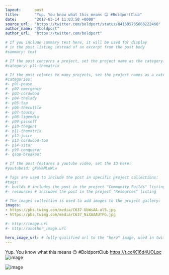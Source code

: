 ```yaml
---
layout:      post
title:       "Yup. You know what this means 😉 #BoldportClub"
date:        "2017-03-14 11:03:50 +0000"
source_url:  "https://twitter.com/boldport/status/841605785868222468"
author_name: "@boldport"
author_url:  "https://twitter.com/boldport"

# If you include summary text here, it will be used for display
# in the post listing instead of an excerpt from the post body
#summary: text

# If the post concerns a project, set the project name as the category:
#category: p11-thematrix

# If the post relates to many projects, set the project names as a categories array:
#categories:
#- p01-pease
#- p02-emergency
#- p03-cordwood
#- p04-thelady
#- p05-tap
#- p06-thecuttle
#- p07-touchy
#- p08-ligemdio
#- p09-pissoff
#- p10-thegent
#- p11-thematrix
#- p12-juice
#- p13-cordwood-too
#- p14-sitar
#- p99-conqueror
#- qsop-breakout

# If the post features a youtube video, set the ID here:
#youtubeid: gXsVeNLuWLw

# Tags are used to include the post in specific project collections:
#tags:
#- builds # includes the post in the project "Community Builds" listing
#- resources # includes the post in the project "Resources" listing

# The images collection is used to add images to the project gallery:
images:
- https://pbs.twimg.com/media/C637-UbWsAA-ul5.jpg
- https://pbs.twimg.com/media/C637_NiXAAAUTFG.jpg

#- http://image.url
#- http://another_image.url

hero_image_url: # fully-qualified url to the "hero" image, used in twitter cards for example
---
```


Yup. You know what this means 😉 #BoldportClub https://t.co/K16d4UOLpc
![image](https://pbs.twimg.com/media/C637-UbWsAA-ul5.jpg)

![image](https://pbs.twimg.com/media/C637_NiXAAAUTFG.jpg)


